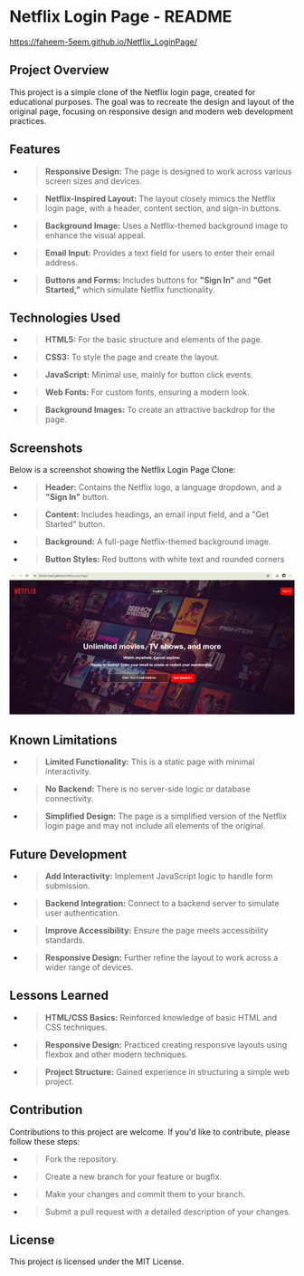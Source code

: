 
# **Netflix Login Page - README**
https://faheem-5eem.github.io/Netflix_LoginPage/

## **Project Overview**
This project is a simple clone of the Netflix login page, created for educational purposes. The goal was to recreate the design and layout of the original page, focusing on responsive design and modern web development practices.
## **Features**
- >**Responsive Design:** The page is designed to work across various screen sizes and devices.
- >**Netflix-Inspired Layout:** The layout closely mimics the Netflix login page, with a header, content section, and sign-in buttons.
- >**Background Image:** Uses a Netflix-themed background image to enhance the visual appeal.
- >**Email Input:** Provides a text field for users to enter their email address.
- >**Buttons and Forms:** Includes buttons for **"Sign In"** and **"Get Started,"** which simulate Netflix functionality.
## **Technologies Used**
- >**HTML5:** For the basic structure and elements of the page.
- >**CSS3:** To style the page and create the layout.
- >**JavaScript:** Minimal use, mainly for button click events.
- >**Web Fonts:** For custom fonts, ensuring a modern look.
- >**Background Images:** To create an attractive backdrop for the page.
## **Screenshots**
Below is a screenshot showing the Netflix Login Page Clone:

- >**Header:** Contains the Netflix logo, a language dropdown, and a **"Sign In"** button.
- >**Content:** Includes headings, an email input field, and a "Get Started" button.
- >**Background:** A full-page Netflix-themed background image.
- >**Button Styles:** Red buttons with white text and rounded corners
  
![App Screenshot](https://github.com/Faheem-5eeM/Netflix_LoginPage/blob/main/Screenshot_Git.png)
## **Known Limitations**
- >**Limited Functionality:** This is a static page with minimal interactivity.
- >**No Backend:** There is no server-side logic or database connectivity.
- >**Simplified Design:** The page is a simplified version of the Netflix login page and may not include all elements of the original.
## **Future Development**
- >**Add Interactivity:** Implement JavaScript logic to handle form submission.
- >**Backend Integration:** Connect to a backend server to simulate user authentication.
- >**Improve Accessibility:** Ensure the page meets accessibility standards.
- >**Responsive Design:** Further refine the layout to work across a wider range of devices.
## **Lessons Learned** 
- >**HTML/CSS Basics:** Reinforced knowledge of basic HTML and CSS techniques.
- >**Responsive Design:** Practiced creating responsive layouts using flexbox and other modern techniques.
- >**Project Structure:** Gained experience in structuring a simple web project.
## **Contribution**
Contributions to this project are welcome. If you'd like to contribute, please follow these steps:

- >Fork the repository.
- >Create a new branch for your feature or bugfix.
- >Make your changes and commit them to your branch.
- >Submit a pull request with a detailed description of your changes.
## **License**
This project is licensed under the MIT License.


